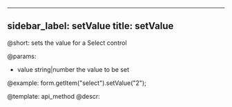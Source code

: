 
---
sidebar_label: setValue
title: setValue
---          

@short: sets the value for a Select control

@params:
- value     string|number     the value to be set  


@example:
form.getItem("select").setValue("2");



@template: api_method
@descr:


